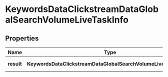 # KeywordsDataClickstreamDataGlobalSearchVolumeLiveTaskInfo

## Properties

| Name | Type | Description | Notes |
|------------ | ------------- | ------------- | -------------|
**result** | **KeywordsDataClickstreamDataGlobalSearchVolumeLiveResultInfo[]** | array of results |[optional]|
